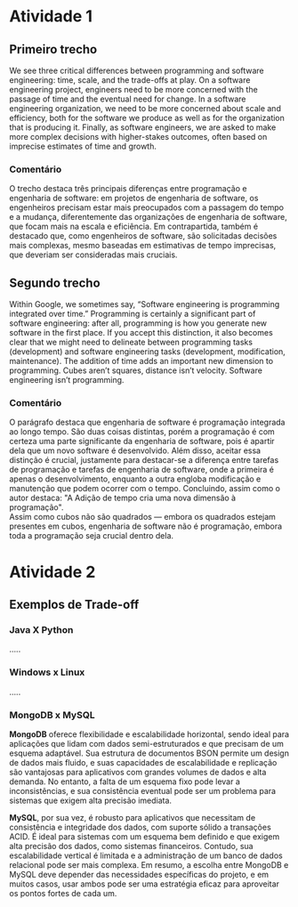 # Atividade 1

## Primeiro trecho
We see three critical differences between programming and software engineering: time, scale, and the trade-offs at play.
On a software engineering project, engineers need to be more concerned with the passage of time and the eventual need for change.
In a software engineering organization, we need to be more concerned about scale and efficiency, both for the software we produce as well as for the organization that is producing it.
Finally, as software engineers, we are asked to make more complex decisions with higher-stakes outcomes, often based on imprecise estimates of time and growth.

### Comentário
O trecho destaca três principais diferenças entre programação e engenharia de software: em projetos de engenharia de software, os engenheiros precisam estar mais preocupados com a passagem do tempo e a mudança,
diferentemente das organizações de engenharia de software, que focam mais na escala e eficiência. Em contrapartida, também é destacado que, como engenheiros de software, são solicitadas decisões mais complexas,
mesmo baseadas em estimativas de tempo imprecisas, que deveriam ser consideradas mais cruciais. 

## Segundo trecho
Within Google, we sometimes say, “Software engineering is programming integrated over time.”
Programming is certainly a significant part of software engineering: after all, programming is how you generate new software in the first place.
If you accept this distinction, it also becomes clear that we might need to delineate between programming tasks (development) and software engineering tasks (development, modification, maintenance).
The addition of time adds an important new dimension to programming. 
Cubes aren’t squares, distance isn’t velocity.
Software engineering isn’t programming.

### Comentário
O parágrafo destaca que engenharia de software é programação integrada ao longo tempo. São duas coisas distintas, porém a programação é com certeza uma
parte significante da engenharia de software, pois é apartir dela que um novo software é desenvolvido. Além disso, aceitar essa distinção é crucial,
justamente para destacar-se a diferença entre tarefas de programação e tarefas de engenharia de software, onde a primeira é apenas o desenvolvimento,
enquanto a outra engloba modificação e manutenção que podem ocorrer com o tempo. Concluindo, assim como o autor destaca: "A Adição de tempo cria uma nova
dimensão à programação". <br> Assim como cubos não são quadrados — embora os quadrados estejam presentes em cubos, engenharia de software não é 
programação, embora toda a programação seja crucial dentro dela.

# Atividade 2

## Exemplos de Trade-off

### Java X Python
.....

### Windows x Linux
.....

### MongoDB x MySQL
**MongoDB** oferece flexibilidade e escalabilidade horizontal, sendo ideal para aplicações que lidam com dados semi-estruturados e que precisam de um esquema adaptável. Sua estrutura de documentos BSON permite um design de dados mais fluido, e suas capacidades de escalabilidade e replicação são vantajosas para aplicativos com grandes volumes de dados e alta demanda. No entanto, a falta de um esquema fixo pode levar a inconsistências, e sua consistência eventual pode ser um problema para sistemas que exigem alta precisão imediata.

**MySQL**, por sua vez, é robusto para aplicativos que necessitam de consistência e integridade dos dados, com suporte sólido a transações ACID. É ideal para sistemas com um esquema bem definido e que exigem alta precisão dos dados, como sistemas financeiros. Contudo, sua escalabilidade vertical é limitada e a administração de um banco de dados relacional pode ser mais complexa. Em resumo, a escolha entre MongoDB e MySQL deve depender das necessidades específicas do projeto, e em muitos casos, usar ambos pode ser uma estratégia eficaz para aproveitar os pontos fortes de cada um.

